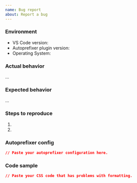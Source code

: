 ```yaml
---
name: Bug report
about: Report a bug
---
```


<!-- Please search existing issues to avoid creating duplicates. -->

### Environment

* VS Code version: 
* Autoprefixer plugin version: 
* Operating System:

### Actual behavior
…

### Expected behavior
…

### Steps to reproduce

1.
2.

### Autoprefixer config

```json
// Paste your autoprefixer configuration here.
```

### Code sample

```css
// Paste your CSS code that has problems with formatting.
```
